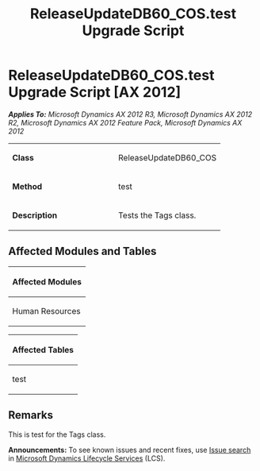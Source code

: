 ﻿---
title: ReleaseUpdateDB60_COS.test Upgrade Script
TOCTitle: ReleaseUpdateDB60_COS.test Upgrade Script
ms:assetid: 300b953d-cecf-a049-30d6-75e41743499d
ms:mtpsurl: https://msdn.microsoft.com/en-us/library/JJ736049(v=AX.60)
ms:contentKeyID: 49707465
ms.date: 05/18/2015
mtps_version: v=AX.60
---

# ReleaseUpdateDB60\_COS.test Upgrade Script [AX 2012]


_**Applies To:** Microsoft Dynamics AX 2012 R3, Microsoft Dynamics AX 2012 R2, Microsoft Dynamics AX 2012 Feature Pack, Microsoft Dynamics AX 2012_

<table>
<colgroup>
<col style="width: 50%" />
<col style="width: 50%" />
</colgroup>
<tbody>
<tr class="odd">
<td><p><strong>Class</strong></p></td>
<td><p>ReleaseUpdateDB60_COS</p></td>
</tr>
<tr class="even">
<td><p><strong>Method</strong></p></td>
<td><p>test</p></td>
</tr>
<tr class="odd">
<td><p><strong>Description</strong></p></td>
<td><p>Tests the Tags class.</p></td>
</tr>
</tbody>
</table>


## Affected Modules and Tables

<table>
<colgroup>
<col style="width: 100%" />
</colgroup>
<thead>
<tr class="header">
<th><p>Affected Modules</p></th>
</tr>
</thead>
<tbody>
<tr class="odd">
<td><p>Human Resources</p></td>
</tr>
</tbody>
</table>


<table>
<colgroup>
<col style="width: 100%" />
</colgroup>
<thead>
<tr class="header">
<th><p>Affected Tables</p></th>
</tr>
</thead>
<tbody>
<tr class="odd">
<td><p>test</p></td>
</tr>
</tbody>
</table>


## Remarks

This is test for the Tags class.

  
**Announcements:** To see known issues and recent fixes, use [Issue search](http://go.microsoft.com/fwlink/?linkid=389258) in [Microsoft Dynamics Lifecycle Services](http://go.microsoft.com/fwlink/?linkid=306505) (LCS).


